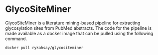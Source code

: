 # GlycoSiteMiner

GlycoSiteMiner is a literature mining-based pipeline for extracting glycosylation sites from PubMed abstracts. The code for the pipeline is made available as a docker image that can be pulled using the following command.

```
docker pull rykahsay/glycositeminer
```


